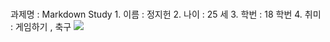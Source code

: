 #
과제명 : Markdown Study
1.
이름 : 정지헌
2.
나이 : 25 세
3.
학번 : 18 학번
4.
취미 : 게임하기 , 축구
![](https://images.france.fr/zeaejvyq9bhj/1ghnNml14x9ld9ArjWOnzd/cd079f569a881dc12d682b262c6a4544/___master1305__GettyImages.jpg?w=1120&h=490&q=70&fm=webp&fit=fill)
